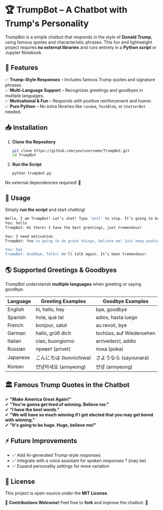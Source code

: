 # 🏆 TrumpBot – A Chatbot with Trump's Personality  

TrumpBot is a simple chatbot that responds in the style of **Donald Trump**, using famous quotes and characteristic phrases. This fun and lightweight project requires **no external libraries** and runs entirely in a **Python script** or Jupyter Notebook.  

## 🚀 Features  

✅ **Trump-Style Responses** – Includes famous Trump quotes and signature phrases.  
✅ **Multi-Language Support** – Recognizes greetings and goodbyes in multiple languages.  
✅ **Motivational & Fun** – Responds with positive reinforcement and humor.  
✅ **Pure Python** – No extra libraries like `random`, `TextBlob`, or `ChatterBot` needed.  

## 📥 Installation  

1. **Clone the Repository**  
   ```sh
   git clone https://github.com/yourusername/TrumpBot.git  
   cd TrumpBot  
   ```
2. **Run the Script**  
   ```sh
   python trumpbot.py  
   ```

No external dependencies required! 🎉  

## 💬 Usage  

Simply **run the script** and start chatting!  

```sh
Hello, I am TrumpBot! Let’s chat! Type 'exit' to stop. It’s going to be huge.  
You: hello  
TrumpBot: Hi there! I have the best greetings, just tremendous!  

You: I need motivation  
TrumpBot: You're going to do great things, believe me! Just keep pushing!  

You: bye  
TrumpBot: Goodbye, folks! We'll talk again. It’s been tremendous!  
```

## 🌎 Supported Greetings & Goodbyes  

TrumpBot understands **multiple languages** when greeting or saying goodbye.  

| Language  | Greeting Examples       | Goodbye Examples    |  
|-----------|------------------------|---------------------|  
| English   | hi, hello, hey         | bye, goodbye       |  
| Spanish   | hola, qué tal          | adios, hasta luego |  
| French    | bonjour, salut         | au revoir, bye     |  
| German    | hallo, grüß dich       | tschüss, auf Wiedersehen |  
| Italian   | ciao, buongiorno       | arrivederci, addio |  
| Russian   | привет (privet)        | пока (poka)        |  
| Japanese  | こんにちは (konnichiwa) | さようなら (sayounara) |  
| Korean    | 안녕하세요 (annyeong)    | 안녕 (annyeong)   |  

## 🏛️ Famous Trump Quotes in the Chatbot  

✔ **"Make America Great Again!"**  
✔ **"You're gonna get tired of winning. Believe me."**  
✔ **"I have the best words."**  
✔ **"We will have so much winning if I get elected that you may get bored with winning."**  
✔ **"It's going to be huge. Huge, believe me!"**  

## ⚡ Future Improvements  

- ✅ Add AI-generated Trump-style responses  
- ✅ Integrate with a voice assistant for spoken responses ? (may be) 
- ✅ Expand personality settings for more variation  

## 📝 License  

This project is open-source under the **MIT License**.  

📢 **Contributions Welcome!** Feel free to **fork** and improve the chatbot. 🚀  

